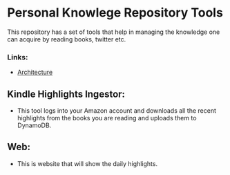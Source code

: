 # Personal Knowlege Repository Tools

This repository has a set of tools that help in managing the knowledge one can
acquire by reading books, twitter etc.

### Links:

* [Architecture](https://github.com/generalpacific/knowledgerepository/blob/master/documentation/Architecture.md)

## Kindle Highlights Ingestor:
  * This tool logs into your Amazon account and downloads all the recent
    highlights from the books you are reading and uploads them to DynamoDB.

## Web:
* This is website that will show the daily highlights.
